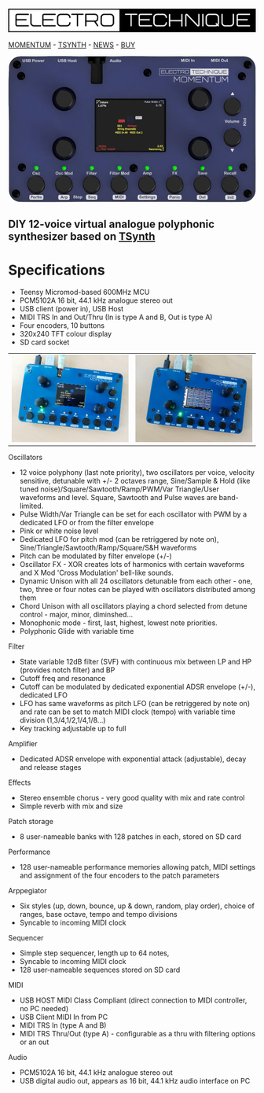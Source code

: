 [![](Logo.png)](https://electrotechnique.github.io)

[MOMENTUM](https://electrotechnique.cc/Momentum)    -    [TSYNTH](https://electrotechnique.cc/TSynth)     -    [NEWS](https://electrotechnique.cc/News) -    [BUY](https://www.tindie.com/stores/electrotechnique/)

![Momentum](MomentumMockup.png)

## DIY 12-voice virtual analogue polyphonic synthesizer based on [TSynth](https://electrotechnique.cc/TSynth)

# Specifications  

- Teensy Micromod-based 600MHz MCU
- PCM5102A 16 bit, 44.1 kHz  analogue stereo out
- USB client (power in), USB Host
- MIDI TRS In and Out/Thru (In is type A and B, Out is type A)
- Four encoders, 10 buttons
- 320x240 TFT colour display
- SD card socket

<table>
  <tr>
    <td><img src="Momentum1.jpg"></td>
    <td><img src="Momentum2.jpg"></td>
  </tr>
</table>

Oscillators
- 12 voice polyphony (last note priority), two oscillators per voice, velocity sensitive, detunable with +/- 2 octaves range, Sine/Sample & Hold (like tuned noise)/Square/Sawtooth/Ramp/PWM/Var Triangle/User waveforms and level. Square, Sawtooth and Pulse waves are band-limited.
- Pulse Width/Var Triangle can be set for each oscillator with PWM by a dedicated LFO or from the filter envelope
- Pink or white noise level
- Dedicated LFO for pitch mod (can be retriggered by note on), Sine/Triangle/Sawtooth/Ramp/Square/S&H waveforms
- Pitch can be modulated by filter envelope (+/-)
- Oscillator FX - XOR creates lots of harmonics with certain waveforms and X Mod 'Cross Modulation' bell-like sounds.
- Dynamic Unison with all 24 oscillators detunable from each other - one, two, three or four notes can be played with oscillators distributed among them
- Chord Unison with all oscillators playing a chord selected from detune control - major, minor, diminshed...
- Monophonic mode - first, last, highest, lowest note priorities.
- Polyphonic Glide with variable time

Filter
- State variable 12dB filter (SVF) with continuous mix between LP and HP (provides notch filter) and BP
- Cutoff freq and resonance
- Cutoff can be modulated by dedicated exponential ADSR envelope (+/-), dedicated LFO
- LFO has same waveforms as pitch LFO (can be retriggered by note on)  and rate can be set to match MIDI clock (tempo) with variable time division (1,3/4,1/2,1/4,1/8...)
- Key tracking adjustable up to full

Amplifier
- Dedicated ADSR envelope with exponential attack (adjustable), decay and release stages

Effects
- Stereo ensemble chorus - very good quality with mix and rate control
- Simple reverb with mix and size

Patch storage
- 8 user-nameable banks with 128 patches in each, stored on SD card

Performance
- 128 user-nameable performance memories allowing patch, MIDI settings and assignment of the four encoders to the patch parameters

Arppegiator
-  Six styles (up, down, bounce, up & down, random, play order), choice of ranges, base octave, tempo and tempo divisions
-  Syncable to incoming MIDI clock

Sequencer
- Simple step sequencer, length up to 64 notes, 
- Syncable to incoming MIDI clock
- 128 user-nameable sequences stored on SD card

MIDI
- USB HOST MIDI Class Compliant (direct connection to MIDI controller, no PC needed)
- USB Client MIDI In from PC
- MIDI TRS In (type A and B)
- MIDI TRS Thru/Out (type A)  - configurable as a thru with filtering options or an out

Audio
- PCM5102A 16 bit, 44.1 kHz  analogue stereo out
- USB digital audio out, appears as 16 bit, 44.1 kHz audio interface on PC
